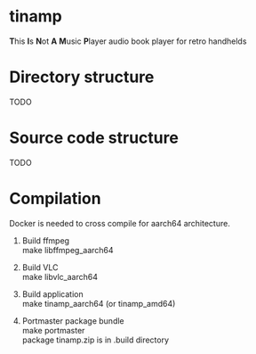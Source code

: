 # tinamp
**T**his **I**s **N**ot **A** **M**usic **P**layer audio book player for retro handhelds

# Directory structure
TODO

# Source code structure
TODO

# Compilation
Docker is needed to cross compile for aarch64 architecture. 

1. Build ffmpeg  
make libffmpeg_aarch64
  
2. Build VLC  
make libvlc_aarch64  
  
3. Build application  
make tinamp_aarch64 (or tinamp_amd64)
  
4. Portmaster package bundle  
make portmaster  
package tinamp.zip is in .build directory  

